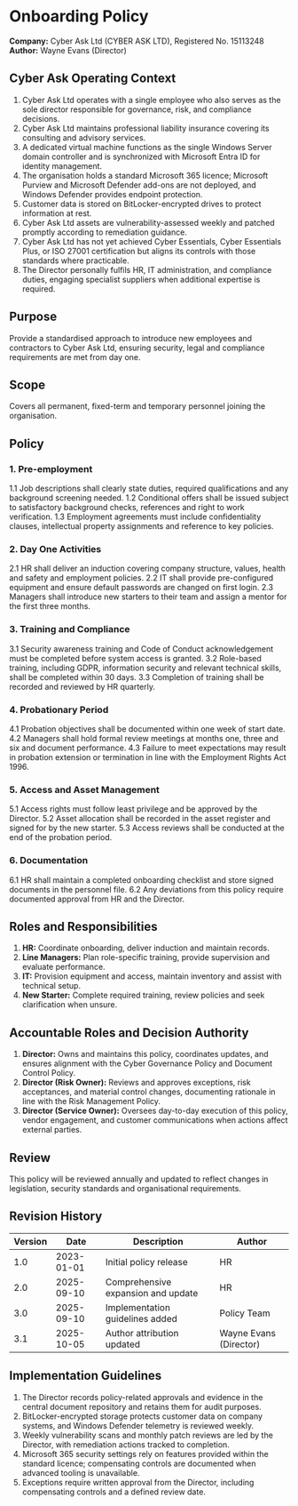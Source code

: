 # Onboarding Policy

**Company:** Cyber Ask Ltd (CYBER ASK LTD), Registered No. 15113248
**Author:** Wayne Evans (Director)

## Cyber Ask Operating Context

1. Cyber Ask Ltd operates with a single employee who also serves as the sole director responsible for governance, risk, and compliance decisions.
2. Cyber Ask Ltd maintains professional liability insurance covering its consulting and advisory services.
3. A dedicated virtual machine functions as the single Windows Server domain controller and is synchronized with Microsoft Entra ID for identity management.
4. The organisation holds a standard Microsoft 365 licence; Microsoft Purview and Microsoft Defender add-ons are not deployed, and Windows Defender provides endpoint protection.
5. Customer data is stored on BitLocker-encrypted drives to protect information at rest.
6. Cyber Ask Ltd assets are vulnerability-assessed weekly and patched promptly according to remediation guidance.
7. Cyber Ask Ltd has not yet achieved Cyber Essentials, Cyber Essentials Plus, or ISO 27001 certification but aligns its controls with those standards where practicable.
8. The Director personally fulfils HR, IT administration, and compliance duties, engaging specialist suppliers when additional expertise is required.



## Purpose
Provide a standardised approach to introduce new employees and contractors to Cyber Ask Ltd, ensuring security, legal and compliance requirements are met from day one.

## Scope
Covers all permanent, fixed-term and temporary personnel joining the organisation.

## Policy
### 1. Pre-employment
1.1 Job descriptions shall clearly state duties, required qualifications and any background screening needed.
1.2 Conditional offers shall be issued subject to satisfactory background checks, references and right to work verification.
1.3 Employment agreements must include confidentiality clauses, intellectual property assignments and reference to key policies.

### 2. Day One Activities
2.1 HR shall deliver an induction covering company structure, values, health and safety and employment policies.
2.2 IT shall provide pre-configured equipment and ensure default passwords are changed on first login.
2.3 Managers shall introduce new starters to their team and assign a mentor for the first three months.

### 3. Training and Compliance
3.1 Security awareness training and Code of Conduct acknowledgement must be completed before system access is granted.
3.2 Role-based training, including GDPR, information security and relevant technical skills, shall be completed within 30 days.
3.3 Completion of training shall be recorded and reviewed by HR quarterly.

### 4. Probationary Period
4.1 Probation objectives shall be documented within one week of start date.
4.2 Managers shall hold formal review meetings at months one, three and six and document performance.
4.3 Failure to meet expectations may result in probation extension or termination in line with the Employment Rights Act 1996.

### 5. Access and Asset Management
5.1 Access rights must follow least privilege and be approved by the Director.
5.2 Asset allocation shall be recorded in the asset register and signed for by the new starter.
5.3 Access reviews shall be conducted at the end of the probation period.

### 6. Documentation
6.1 HR shall maintain a completed onboarding checklist and store signed documents in the personnel file.
6.2 Any deviations from this policy require documented approval from HR and the Director.

## Roles and Responsibilities
1. **HR:** Coordinate onboarding, deliver induction and maintain records.
2. **Line Managers:** Plan role-specific training, provide supervision and evaluate performance.
3. **IT:** Provision equipment and access, maintain inventory and assist with technical setup.
4. **New Starter:** Complete required training, review policies and seek clarification when unsure.

## Accountable Roles and Decision Authority

1. **Director:** Owns and maintains this policy, coordinates updates, and ensures alignment with the Cyber Governance Policy and Document Control Policy.
2. **Director (Risk Owner):** Reviews and approves exceptions, risk acceptances, and material control changes, documenting rationale in line with the Risk Management Policy.
3. **Director (Service Owner):** Oversees day-to-day execution of this policy, vendor engagement, and customer communications when actions affect external parties.


## Review
This policy will be reviewed annually and updated to reflect changes in legislation, security standards and organisational requirements.

## Revision History
| Version | Date       | Description                        | Author |
| ------- | ---------- | ---------------------------------- | ------ |
| 1.0     | 2023-01-01 | Initial policy release             | HR     |
| 2.0     | 2025-09-10 | Comprehensive expansion and update | HR     |
| 3.0     | 2025-09-10 | Implementation guidelines added | Policy Team |
| 3.1     | 2025-10-05 | Author attribution updated | Wayne Evans (Director) |

## Implementation Guidelines
1. The Director records policy-related approvals and evidence in the central document repository and retains them for audit purposes.
2. BitLocker-encrypted storage protects customer data on company systems, and Windows Defender telemetry is reviewed weekly.
3. Weekly vulnerability scans and monthly patch reviews are led by the Director, with remediation actions tracked to completion.
4. Microsoft 365 security settings rely on features provided within the standard licence; compensating controls are documented when advanced tooling is unavailable.
5. Exceptions require written approval from the Director, including compensating controls and a defined review date.

